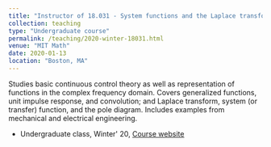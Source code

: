 ```yaml
---
title: "Instructor of 18.031 - System functions and the Laplace transform"
collection: teaching
type: "Undergraduate course"
permalink: /teaching/2020-winter-18031.html
venue: "MIT Math"
date: 2020-01-13
location: "Boston, MA"
---
```


Studies basic continuous control theory as well as representation of functions in the complex frequency domain. Covers generalized functions, unit impulse response, and convolution; and Laplace transform, system (or transfer) function, and the pole diagram. Includes examples from mechanical and electrical engineering.

* Undergraduate class, Winter' 20, [Course website](http://stellar.mit.edu/S/course/18/ia20/18.031/)
